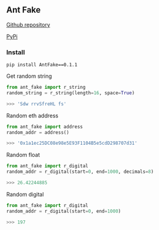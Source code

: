 ## Ant Fake

[Github repository](https://github.com/inkviz96/antFake)

[PyPi](https://pypi.org/project/AntFake/)

### Install
```shell
pip install AntFake==0.1.1
```

Get random string
```python
from ant_fake import r_string
random_string = r_string(length=16, space=True)

>>> 'Sdw rrvSfreHL fs'
```

Random eth address
```python
from ant_fake import address
random_addr = address()

>>> '0x1a1ec25DC08e98e5E93F1104B5e5cdD298707d31'
```

Random float
```python
from ant_fake import r_digital
random_addr = r_digital(start=0, end=1000, decimals=8)

>>> 26.42244885
```

Random digital
```python
from ant_fake import r_digital
random_addr = r_digital(start=0, end=1000)

>>> 197
```

